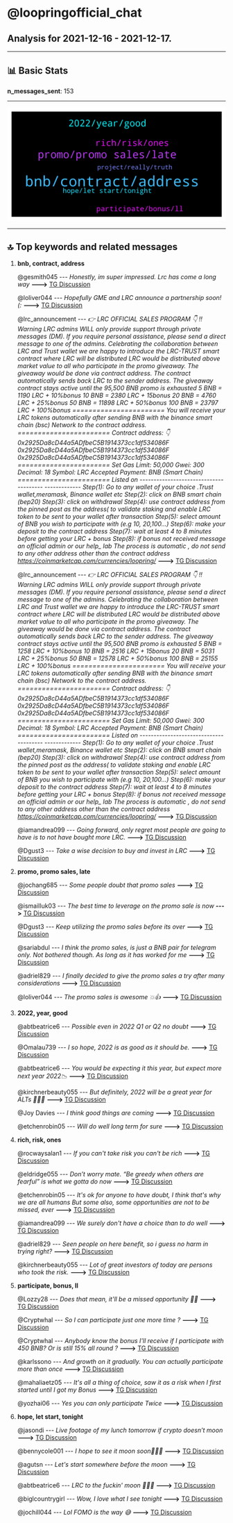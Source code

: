 # **@loopringofficial_chat**
 ## Analysis for **2021-12-16** - **2021-12-17**.

---

## 📊 **Basic Stats**

**n_messages_sent**: 153

---
![wordcloud](loopringofficial_chat_1Days_wordcloud.png)

---


## 🔝 **Top keywords and related messages**

1. **bnb, contract, address**

    @gesmith045 --- *Honestly, im super impressed.  Lrc has come a long way* **--->** [TG Discussion](https://t.me/loopringofficial_chat/17457)

    @loliver044 --- *Hopefully GME and LRC announce a partnership soon! (:* **--->** [TG Discussion](https://t.me/loopringofficial_chat/17493)

    @lrc_announcement --- *👉 LRC OFFICIAL SALES PROGRAM 👇              ‼️Warning LRC admins WILL only provide support through private messages (DM). If you require personal assistance, please send a direct message to one of the admins.   Celebrating the collaboration between LRC and Trust wallet we are happy to introduce the LRC-TRUST smart contract where LRC will be distributed    LRC  would be distributed above market value to all who participate in the promo giveaway.    The giveaway would be done via contract address.  The contract automatically sends  back  LRC  to the  sender address.   The giveaway contract stays active until the 95,500 BNB promo is exhausted     5 BNB =  1190  LRC + 10%bonus             10 BNB = 2380  LRC + 15bonus               20 BNB = 4760  LRC + 25%bonus         50 BNB = 11898  LRC + 50%bonus        100 BNB = 23797  LRC + 100%bonus      ======================= You will receive your LRC tokens automatically after sending BNB with the binance smart chain (bsc)  Network to the contract address.  =======================  Contract address: 👇  0x2925Da8cD44a5ADfbeC5B1914373cc1df534086F   0x2925Da8cD44a5ADfbeC5B1914373cc1df534086F   0x2925Da8cD44a5ADfbeC5B1914373cc1df534086F  ======================= Set Gas Limit: 50,000 Gwei: 300 Decimal: 18 Symbol: LRC Accepted Payment: BNB (Smart Chain)  ======================= Listed on   --------------------------------------- ------------- Step(1): Go to any wallet of your choice .Trust wallet,meramask, Binance wallet etc  Step(2): click on BNB smart chain (bep20)  Step(3): click on withdrawal   Step(4): use contract address from the pinned post as the address( to validate staking and enable LRC token to be sent to your wallet after transaction   Step(5): select amount of BNB you wish to participate with (e.g 10, 20,100...)  Step(6): make your deposit to the contract address   Step(7): wait at least 4 to 8 minutes before getting your LRC + bonus  Step(8): if bonus not received message an official admin or our help_ lab   The process is automatic , do not send to any other address other than the contract address   https://coinmarketcap.com/currencies/loopring/* **--->** [TG Discussion](https://t.me/loopringofficial_chat/17303)

    @lrc_announcement --- *👉 LRC OFFICIAL SALES PROGRAM 👇              ‼️Warning LRC admins WILL only provide support through private messages (DM). If you require personal assistance, please send a direct message to one of the admins.   Celebrating the collaboration between LRC and Trust wallet we are happy to introduce the LRC-TRUST smart contract where LRC will be distributed    LRC  would be distributed above market value to all who participate in the promo giveaway.    The giveaway would be done via contract address.  The contract automatically sends  back  LRC  to the  sender address.   The giveaway contract stays active until the 95,500 BNB promo is exhausted     5 BNB =  1258  LRC + 10%bonus             10 BNB = 2516  LRC + 15bonus               20 BNB = 5031  LRC + 25%bonus         50 BNB = 12578  LRC + 50%bonus        100 BNB = 25155  LRC + 100%bonus      ======================= You will receive your LRC tokens automatically after sending BNB with the binance smart chain (bsc)  Network to the contract address.  =======================  Contract address: 👇  0x2925Da8cD44a5ADfbeC5B1914373cc1df534086F   0x2925Da8cD44a5ADfbeC5B1914373cc1df534086F   0x2925Da8cD44a5ADfbeC5B1914373cc1df534086F  ======================= Set Gas Limit: 50,000 Gwei: 300 Decimal: 18 Symbol: LRC Accepted Payment: BNB (Smart Chain)  ======================= Listed on   --------------------------------------- ------------- Step(1): Go to any wallet of your choice .Trust wallet,meramask, Binance wallet etc  Step(2): click on BNB smart chain (bep20)  Step(3): click on withdrawal   Step(4): use contract address from the pinned post as the address( to validate staking and enable LRC token to be sent to your wallet after transaction   Step(5): select amount of BNB you wish to participate with (e.g 10, 20,100...)  Step(6): make your deposit to the contract address   Step(7): wait at least 4 to 8 minutes before getting your LRC + bonus  Step(8): if bonus not received message an official admin or our help_ lab   The process is automatic , do not send to any other address other than the contract address   https://coinmarketcap.com/currencies/loopring/* **--->** [TG Discussion](https://t.me/loopringofficial_chat/17519)

    @iamandrea099 --- *Going forward, only regret most people are going to have is to not have bought more LRC.* **--->** [TG Discussion](https://t.me/loopringofficial_chat/17544)

    @Dgust3 --- *Take a wise decision to buy and invest in LRC* **--->** [TG Discussion](https://t.me/loopringofficial_chat/17326)

2. **promo, promo sales, late**

    @jochang685 --- *Some people doubt that promo sales* **--->** [TG Discussion](https://t.me/loopringofficial_chat/17420)

    @ismailluk03 --- *The best time to leverage on the promo sale is now* **--->** [TG Discussion](https://t.me/loopringofficial_chat/17422)

    @Dgust3 --- *Keep utilizing the promo sales before its over* **--->** [TG Discussion](https://t.me/loopringofficial_chat/17407)

    @sariabdul --- *I think the promo sales, is just a BNB pair for telegram only. Not bothered though. As long as it has worked for me* **--->** [TG Discussion](https://t.me/loopringofficial_chat/17514)

    @adriel829 --- *I finally decided to give the promo sales a try after many considerations* **--->** [TG Discussion](https://t.me/loopringofficial_chat/17259)

    @loliver044 --- *The promo sales is awesome 💥👍* **--->** [TG Discussion](https://t.me/loopringofficial_chat/17296)

3. **2022, year, good**

    @abtbeatrice6 --- *Possible even in 2022 Q1 or Q2 no doubt* **--->** [TG Discussion](https://t.me/loopringofficial_chat/17351)

    @Omalau739 --- *I so hope, 2022 is as good as it should be.* **--->** [TG Discussion](https://t.me/loopringofficial_chat/17355)

    @abtbeatrice6 --- *You would be expecting it this year, but expect more next year  2022📉* **--->** [TG Discussion](https://t.me/loopringofficial_chat/17349)

    @kirchnerbeauty055 --- *But definitely, 2022 will be a great year for ALTs 🚀🚀🚀* **--->** [TG Discussion](https://t.me/loopringofficial_chat/17346)

    @Joy Davies --- *I think good things are coming* **--->** [TG Discussion](https://t.me/loopringofficial_chat/17283)

    @etchenrobin05 --- *Will do well long term for sure* **--->** [TG Discussion](https://t.me/loopringofficial_chat/17361)

4. **rich, risk, ones**

    @rocwaysalan1 --- *If you can't take risk you can't be rich* **--->** [TG Discussion](https://t.me/loopringofficial_chat/17466)

    @eldridge055 --- *Don’t worry mate.  “Be greedy when others are fearful” is what we gotta do now* **--->** [TG Discussion](https://t.me/loopringofficial_chat/17462)

    @etchenrobin05 --- *It's ok for anyone to have doubt, I think that's why we are all humans  But some also, some opportunities are not to be missed, ever* **--->** [TG Discussion](https://t.me/loopringofficial_chat/17421)

    @iamandrea099 --- *We surely don't have a choice than to do well* **--->** [TG Discussion](https://t.me/loopringofficial_chat/17358)

    @adriel829 --- *Seen people on here benefit,  so i guess no harm in trying right?* **--->** [TG Discussion](https://t.me/loopringofficial_chat/17260)

    @kirchnerbeauty055 --- *Lot of great investors of today are persons who took the risk.* **--->** [TG Discussion](https://t.me/loopringofficial_chat/17335)

5. **participate, bonus, ll**

    @Lozzy28 --- *Does that mean, it'll be a missed opportunity 🤦🤦* **--->** [TG Discussion](https://t.me/loopringofficial_chat/17507)

    @Cryptwhal --- *So I can participate just one more time ?* **--->** [TG Discussion](https://t.me/loopringofficial_chat/17408)

    @Cryptwhal --- *Anybody know the bonus I'll receive if I participate with 450 BNB?  Or is still 15% all round ?* **--->** [TG Discussion](https://t.me/loopringofficial_chat/17391)

    @karlssono --- *And growth on it gradually. You can actually participate more than once* **--->** [TG Discussion](https://t.me/loopringofficial_chat/17511)

    @mahaliaetz05 --- *It's all a thing of choice, saw it as a risk when I first started until I got my Bonus* **--->** [TG Discussion](https://t.me/loopringofficial_chat/17509)

    @yozhai06 --- *Yes you can only participate Twice* **--->** [TG Discussion](https://t.me/loopringofficial_chat/17409)

6. **hope, let start, tonight**

    @jasondi --- *Live footage of my lunch tomorrow if crypto doesn’t moon* **--->** [TG Discussion](https://t.me/loopringofficial_chat/17445)

    @bennycole001 --- *I hope to see it moon soon🚀🚀🚀* **--->** [TG Discussion](https://t.me/loopringofficial_chat/17443)

    @agutsn --- *Let's start somewhere before the moon* **--->** [TG Discussion](https://t.me/loopringofficial_chat/17338)

    @abtbeatrice6 --- *LRC to the fuckin' moon 🚀🌝🌝* **--->** [TG Discussion](https://t.me/loopringofficial_chat/17311)

    @biglcountrygirl --- *Wow, I love what I see tonight* **--->** [TG Discussion](https://t.me/loopringofficial_chat/17267)

    @jochill044 --- *Lol FOMO is the way 😅* **--->** [TG Discussion](https://t.me/loopringofficial_chat/17386)

